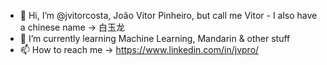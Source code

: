 - 👋 Hi, I’m @jvitorcosta, João Vitor Pinheiro, but call me Vitor - I also have a chinese name -> 白玉龙
- 🌱 I’m currently learning Machine Learning, Mandarin & other stuff
- 📫 How to reach me -> https://www.linkedin.com/in/jvpro/

<!---
jvitorcosta/jvitorcosta is a ✨ special ✨ repository because its `README.md` (this file) appears on your GitHub profile.
You can click the Preview link to take a look at your changes.
--->
